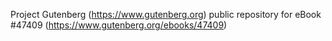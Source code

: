 Project Gutenberg (https://www.gutenberg.org) public repository for eBook #47409 (https://www.gutenberg.org/ebooks/47409)
